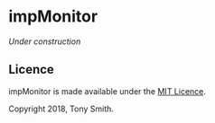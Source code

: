 # impMonitor #

*Under construction*

## Licence ##

impMonitor is made available under the [MIT Licence](./LICENSE).

Copyright 2018, Tony Smith.
